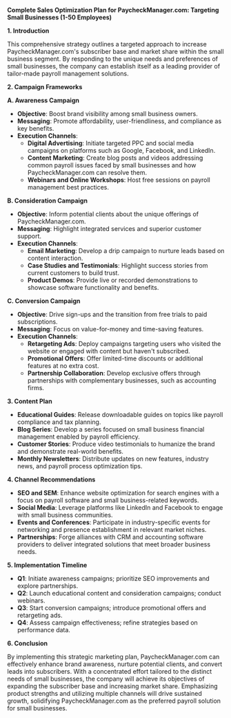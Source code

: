 **Complete Sales Optimization Plan for PaycheckManager.com: Targeting Small Businesses (1-50 Employees)**

**1. Introduction**

This comprehensive strategy outlines a targeted approach to increase PaycheckManager.com's subscriber base and market share within the small business segment. By responding to the unique needs and preferences of small businesses, the company can establish itself as a leading provider of tailor-made payroll management solutions.

**2. Campaign Frameworks**

**A. Awareness Campaign**

- **Objective**: Boost brand visibility among small business owners.
- **Messaging**: Promote affordability, user-friendliness, and compliance as key benefits.
- **Execution Channels**: 
  - **Digital Advertising**: Initiate targeted PPC and social media campaigns on platforms such as Google, Facebook, and LinkedIn.
  - **Content Marketing**: Create blog posts and videos addressing common payroll issues faced by small businesses and how PaycheckManager.com can resolve them.
  - **Webinars and Online Workshops**: Host free sessions on payroll management best practices.

**B. Consideration Campaign**

- **Objective**: Inform potential clients about the unique offerings of PaycheckManager.com.
- **Messaging**: Highlight integrated services and superior customer support.
- **Execution Channels**:
  - **Email Marketing**: Develop a drip campaign to nurture leads based on content interaction.
  - **Case Studies and Testimonials**: Highlight success stories from current customers to build trust.
  - **Product Demos**: Provide live or recorded demonstrations to showcase software functionality and benefits.

**C. Conversion Campaign**

- **Objective**: Drive sign-ups and the transition from free trials to paid subscriptions.
- **Messaging**: Focus on value-for-money and time-saving features.
- **Execution Channels**:
  - **Retargeting Ads**: Deploy campaigns targeting users who visited the website or engaged with content but haven't subscribed.
  - **Promotional Offers**: Offer limited-time discounts or additional features at no extra cost.
  - **Partnership Collaboration**: Develop exclusive offers through partnerships with complementary businesses, such as accounting firms.

**3. Content Plan**

- **Educational Guides**: Release downloadable guides on topics like payroll compliance and tax planning.
- **Blog Series**: Develop a series focused on small business financial management enabled by payroll efficiency.
- **Customer Stories**: Produce video testimonials to humanize the brand and demonstrate real-world benefits.
- **Monthly Newsletters**: Distribute updates on new features, industry news, and payroll process optimization tips.

**4. Channel Recommendations**

- **SEO and SEM**: Enhance website optimization for search engines with a focus on payroll software and small business-related keywords.
- **Social Media**: Leverage platforms like LinkedIn and Facebook to engage with small business communities.
- **Events and Conferences**: Participate in industry-specific events for networking and presence establishment in relevant market niches.
- **Partnerships**: Forge alliances with CRM and accounting software providers to deliver integrated solutions that meet broader business needs.

**5. Implementation Timeline**

- **Q1**: Initiate awareness campaigns; prioritize SEO improvements and explore partnerships.
- **Q2**: Launch educational content and consideration campaigns; conduct webinars.
- **Q3**: Start conversion campaigns; introduce promotional offers and retargeting ads.
- **Q4**: Assess campaign effectiveness; refine strategies based on performance data.

**6. Conclusion**

By implementing this strategic marketing plan, PaycheckManager.com can effectively enhance brand awareness, nurture potential clients, and convert leads into subscribers. With a concentrated effort tailored to the distinct needs of small businesses, the company will achieve its objectives of expanding the subscriber base and increasing market share. Emphasizing product strengths and utilizing multiple channels will drive sustained growth, solidifying PaycheckManager.com as the preferred payroll solution for small businesses.